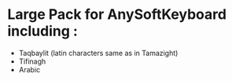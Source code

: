 # Large Pack for AnySoftKeyboard including :

* Taqbaylit (latin characters same as in Tamazight)
* Tifinagh
* Arabic

